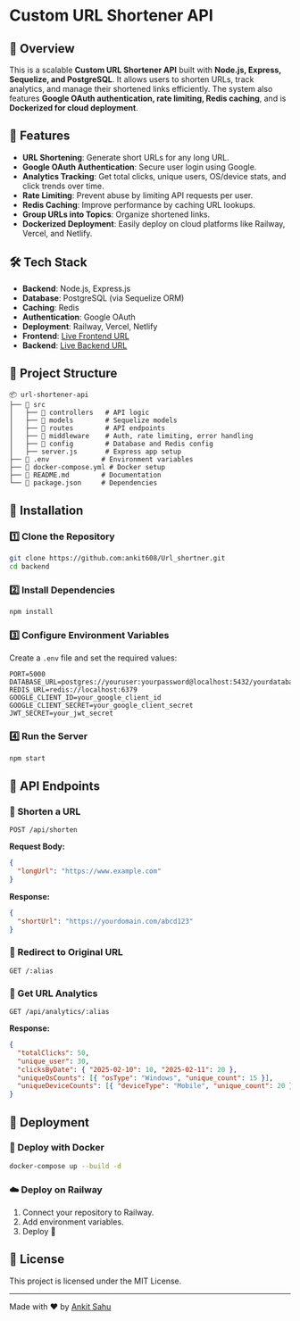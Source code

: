 # Custom URL Shortener API

## 📌 Overview
This is a scalable **Custom URL Shortener API** built with **Node.js, Express, Sequelize, and PostgreSQL**. It allows users to shorten URLs, track analytics, and manage their shortened links efficiently. The system also features **Google OAuth authentication, rate limiting, Redis caching**, and is **Dockerized for cloud deployment**.

## 🚀 Features
- **URL Shortening**: Generate short URLs for any long URL.
- **Google OAuth Authentication**: Secure user login using Google.
- **Analytics Tracking**: Get total clicks, unique users, OS/device stats, and click trends over time.
- **Rate Limiting**: Prevent abuse by limiting API requests per user.
- **Redis Caching**: Improve performance by caching URL lookups.
- **Group URLs into Topics**: Organize shortened links.
- **Dockerized Deployment**: Easily deploy on cloud platforms like Railway, Vercel, and Netlify.

## 🛠️ Tech Stack
- **Backend**: Node.js, Express.js
- **Database**: PostgreSQL (via Sequelize ORM)
- **Caching**: Redis
- **Authentication**: Google OAuth
- **Deployment**: Railway, Vercel, Netlify
- **Frontend**: [Live Frontend URL](https://url-shortner-rho-three.vercel.app)
- **Backend**: [Live Backend URL](https://urlshortner-production-a2c0.up.railway.app)

## 📂 Project Structure
```
📦 url-shortener-api
├── 📁 src
│   ├── 📁 controllers   # API logic
│   ├── 📁 models        # Sequelize models
│   ├── 📁 routes        # API endpoints
│   ├── 📁 middleware    # Auth, rate limiting, error handling
│   ├── 📁 config        # Database and Redis config
│   ├── server.js       # Express app setup
├── 📄 .env             # Environment variables
├── 📄 docker-compose.yml # Docker setup
├── 📄 README.md        # Documentation
└── 📄 package.json     # Dependencies
```

## 🔧 Installation
### 1️⃣ Clone the Repository
```bash
git clone https://github.com:ankit608/Url_shortner.git
cd backend
```
### 2️⃣ Install Dependencies
```bash
npm install
```
### 3️⃣ Configure Environment Variables
Create a `.env` file and set the required values:
```env
PORT=5000
DATABASE_URL=postgres://youruser:yourpassword@localhost:5432/yourdatabase
REDIS_URL=redis://localhost:6379
GOOGLE_CLIENT_ID=your_google_client_id
GOOGLE_CLIENT_SECRET=your_google_client_secret
JWT_SECRET=your_jwt_secret
```
### 4️⃣ Run the Server
```bash
npm start
```

## 🔗 API Endpoints
### 🔹 Shorten a URL
```http
POST /api/shorten
```
**Request Body:**
```json
{
  "longUrl": "https://www.example.com"
}
```
**Response:**
```json
{
  "shortUrl": "https://yourdomain.com/abcd123"
}
```

### 🔹 Redirect to Original URL
```http
GET /:alias
```

### 🔹 Get URL Analytics
```http
GET /api/analytics/:alias
```
**Response:**
```json
{
  "totalClicks": 50,
  "unique_user": 30,
  "clicksByDate": { "2025-02-10": 10, "2025-02-11": 20 },
  "uniqueOsCounts": [{ "osType": "Windows", "unique_count": 15 }],
  "uniqueDeviceCounts": [{ "deviceType": "Mobile", "unique_count": 20 }]
}
```

## 🚀 Deployment
### 🐳 Deploy with Docker
```bash
docker-compose up --build -d
```

### ☁️ Deploy on Railway
1. Connect your repository to Railway.
2. Add environment variables.
3. Deploy 🚀

## 📜 License
This project is licensed under the MIT License.

---
Made with ❤️ by [Ankit Sahu](https://github.com/ankitsahu-ai)

